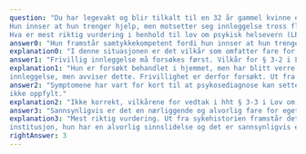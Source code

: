 ```yaml
---
question: "Du har legevakt og blir tilkalt til en 32 år gammel kvinne etter henvendelse fra psykiatrisk akutteam. Pasienten fødte sitt tredje barn for fire uker siden, hun har de siste par dagene utviklet ekstrem uro, forvirring og angst, beskriver skremmende hørsels- og synshallusinasjoner. Hun har forsøkt å kutte seg selv med kniv. Hun bor sammen med mannen, har i tillegg til det nyfødte barnet tvillinger på sju år. Akutteam har fulgt opp pasienten og familien i hjemmet de siste tre dagene, men opplever nå en klar forverring med økende hørselshallusinasjoner i form av negative og devaluerende stemmer, manglende søvn og sterk angst. Hun sier flere ganger at hun ønsker at barnet bare skal forsvinne.
Hun innser at hun trenger hjelp, men motsetter seg innleggelse tross flere forsøk på å motivere henne til dette. Du vurderer henne som psykotisk og behandlingstrengende.
Hva er mest riktig vurdering i henhold til lov om psykisk helsevern (LPH)?"
answer0: "Hun framstår samtykkekompetent fordi hun innser at hun trenger hjelp. Vilkår for § 3-2 i LPH er derfor ikke oppfylt."
explanation0: "I denne situasjonen er det vilkår som omfatter fare for eget eller andres liv og helse som er avgjørende, og ikke vilkår om manglende samtykkekompetanse. Det er heller ikke ensbetydende med samtykkekompetanse at man innser at man trenger hjelp"
answer1: "Frivillig innleggelse må forsøkes først. Vilkår for § 3-2 i LPH er derfor ikke oppfylt."
explanation1: "Hun er forsøkt behandlet i hjemmet, men har blitt verre. Hun er også forsøkt motivert til frivillig
innleggelse, men avviser dette. Frivillighet er derfor forsøkt. Ut fra sykehistorien framstår det nå ikke forsvarlig å behandle henne utenfor institusjon, hun har en alvorlig sinnslidelse og det er sannsynligvis en akutt og nærliggende fare for hennes liv og barnas liv eller helse hvis hun ikke innlegges. Innleggelse til tvungent psykisk helsevern framstår derfor som indisert, og vilkårene i § 3-3 i Lov om psykisk helsevern vurderes oppfylt."
answer2: "Symptomene har vart for kort til at psykosediagnose kan settes. Vilkår for § 3-2 i LPH er derfor
ikke oppfylt."
explanation2: "Ikke korrekt, vilkårene for vedtak i hht § 3-3 i Lov om psykisk helsevern omfatter ikke psykosevarighet."
answer3: "Sannsynligvis er det en nærliggende og alvorlig fare for eget liv og andres liv/helse. Vilkår for § 3-2 i LPH er derfor oppfylt"
explanation3: "Mest riktig vurdering. Ut fra sykehistorien framstår det nå ikke forsvarlig å behandle henne utenfor
institusjon, hun har en alvorlig sinnslidelse og det er sannsynligvis en akutt og nærliggende fare for hennes liv og barnas liv eller helse hvis hun ikke innlegges. Innleggelse til tvungent psykisk helsevern framstår derfor som indisert, og vilkårene i § 3-3 i Lov om psykisk helsevern vurderes oppfylt. Hun har en alvorlig sinnslidelse og på bakgrunn av informasjonen er det en nærliggende fare for hennes og barnas liv og/eller helse. Krav til manglende samtykkekompetanse gjelder ikke ved alvorlig fare. Vilkårene er derfor til stede, men helhetsvurdering må likevel avgjøre om innleggelse er det klart beste tiltaket."
rightAnswer: 3
---
```



